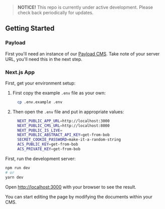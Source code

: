 > **NOTICE!** This repo is currently under active development. Please check back periodically for updates.

## Getting Started

### Payload

First you'll need an instance of our [Payload CMS](https://github.com/eab-agency/appily-cms). Take note of your server URL, you'll need this in the next step.

### Next.js App

First, get your environment setup:

1. First copy the example `.env` file as your own:

   ```bash
     cp .env.example .env
   ```

2. Then open the `.env` file and put in appropriate values:

   ```bash
     NEXT_PUBLIC_APP_URL=http://localhost:3000
     NEXT_PUBLIC_CMS_URL=http://localhost:8000
     NEXT_PUBLIC_IS_LIVE=
     NEXT_PUBLIC_ABSTRACT_API_KEY=get-from-bob
     SECRET_COOKIE_PASSWORD=make-it-a-random-string
     ACS_PUBLIC_KEY=get-from-bob
     ACS_PRIVATE_KEY=get-from-bob
   ```

First, run the development server:

```bash
npm run dev
# or
yarn dev
```

Open [http://localhost:3000](http://localhost:3000) with your browser to see the result.

You can start editing the page by modifying the documents within your CMS.
